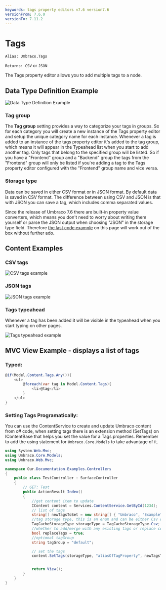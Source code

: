 ```yaml
---
keywords: tags property editors v7.6 version7.6
versionFrom: 7.6.0
versionTo: 7.11.2
---
```


# Tags
`Alias: Umbraco.Tags`

`Returns: CSV` or `JSON`

The Tags property editor allows you to add multiple tags to a node.

## Data Type Definition Example

![Data Type Definition Example](images/tags/configuration.png)

### Tag group

The **Tag group** setting provides a way to categorize your tags in groups. So for each category you will create a new instance of the Tags property editor and setup the unique category name for each instance. Whenever a tag is added to an instance of the tags property editor it's added to the tag group, which means it will appear in the Typeahead list when you start to add another tag. Only tags that belong to the specified group will be listed. So if you have a "Frontend" group and a "Backend" group the tags from the "Frontend" group will only be listed if you're adding a tag to the Tags property editor configured with the "Frontend" group name and vice versa.

### Storage type

Data can be saved in either CSV format or in JSON format. By default data is saved in CSV format. The difference between using CSV and JSON is that with JSON you can save a tag, which includes comma separated values.

Since the release of Umbraco 7.6 there are built-in property value converters, which means you don't need to worry about writing them yourself or parse the JSON output when choosing "JSON" in the storage type field. Therefore [the last code example](mvc-view-example-displays-a-list-of-tags) on this page will work out of the box without further ado.

## Content Examples

### CSV tags

![CSV tags example](images/tags/7_6/csv-example.png)

### JSON tags

![JSON tags example](images/tags/7_6/json-example.png)

### Tags typeahead

Whenever a tag has been added it will be visible in the typeahead when you start typing on other pages.

![Tags typeahead example](images/tags/7_6/typeahead.png)

## MVC View Example - displays a list of tags

### Typed:

```csharp
@if(Model.Content.Tags.Any()){
    <ul>
        @foreach(var tag in Model.Content.Tags){
            <li>@tag</li>
        }
    </ul>
}
```
### Setting Tags Programatically:
You can use the ContentService to create and update Umbraco content from c# code, when setting tags there is an extension method (SetTags) on IContentBase that helps you set the value for a Tags properties. Remember to add the using statement for `Umbraco.Core.Models` to take advantage of it.

```csharp
using System.Web.Mvc;
using Umbraco.Core.Models;
using Umbraco.Web.Mvc;

namespace Our.Documentation.Examples.Controllers
{
    public class TestController : SurfaceController
    {
        // GET: Test
        public ActionResult Index()
        {
            //get content item to update
            IContent content = Services.ContentService.GetById(1234);
            // list of tags
            string[] newTagsToSet = new string[] { "Umbraco", "Example","Setting Tags", "Helper" };
            //tag storage type, this is an enum and can be either Csv or Json
            TagCacheStorageType storageType = TagCacheStorageType.Csv;
            //whether to add/merge with any existing tags or replace completely existing tags with this new set of tags
            bool replaceTags = true;
            //optional tagGroup
            string tagGroup = "default";

            // set the tags
            content.SetTags(storageType, "aliasOfTagProperty", newTagsToSet, replaceTags, tagGroup);


            return View();
        }
    }
}
```
